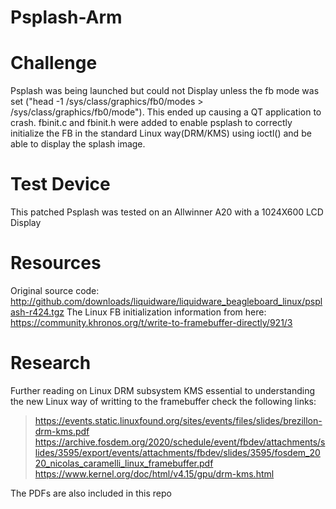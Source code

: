 # Psplash-Arm


# Challenge

Psplash was being launched but could not Display unless the fb mode was set ("head -1 /sys/class/graphics/fb0/modes > /sys/class/graphics/fb0/mode"). This ended up causing a QT application to crash. fbinit.c and fbinit.h were added to enable psplash to correctly initialize the FB in the standard Linux way(DRM/KMS) using ioctl() and be able to display the splash image.

# Test Device

This patched Psplash was tested on an Allwinner A20 with a 1024X600 LCD Display

# Resources

Original source code: http://github.com/downloads/liquidware/liquidware_beagleboard_linux/psplash-r424.tgz
The Linux FB initialization information from here: https://community.khronos.org/t/write-to-framebuffer-directly/921/3

# Research

Further reading on Linux DRM subsystem KMS essential to understanding the new Linux way of writting to the framebuffer check the following links:
> https://events.static.linuxfound.org/sites/events/files/slides/brezillon-drm-kms.pdf
> https://archive.fosdem.org/2020/schedule/event/fbdev/attachments/slides/3595/export/events/attachments/fbdev/slides/3595/fosdem_2020_nicolas_caramelli_linux_framebuffer.pdf
> https://www.kernel.org/doc/html/v4.15/gpu/drm-kms.html

The PDFs are also included in this repo
